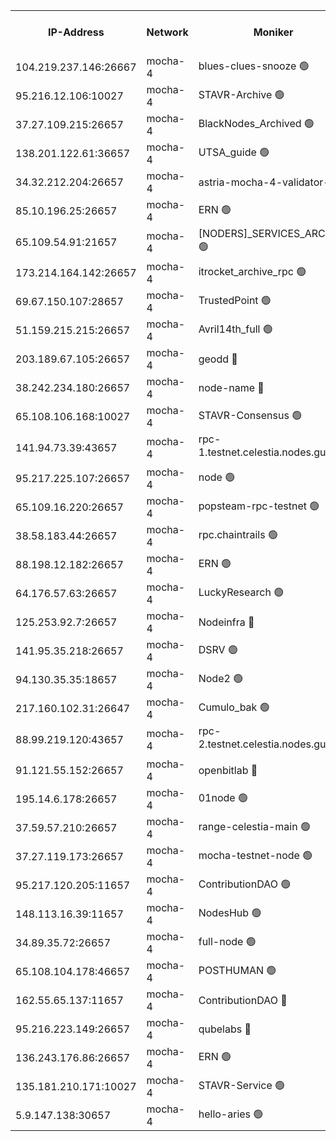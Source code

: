 


<table><tr><th>IP-Address</th><th>Network</th><th>Moniker</th><th>Latest Block Height</th><th>Earliest Block Height</th><th>Catching Up</th><th>Tx Index</th><th>Voting Power</th><th>Scan Time</th></tr><tr><td>104.219.237.146:26667</td><td>mocha-4</td><td>blues-clues-snooze 🟢</td><td>2850492</td><td>1</td><td>False</td><td>off</td><td>0</td><td>2024-10-05T05:20:49.862858893UTC</td></tr><tr><td>95.216.12.106:10027</td><td>mocha-4</td><td>STAVR-Archive 🟢</td><td>2850493</td><td>1</td><td>False</td><td>on</td><td>0</td><td>2024-10-05T05:20:58.406279693UTC</td></tr><tr><td>37.27.109.215:26657</td><td>mocha-4</td><td>BlackNodes_Archived 🟢</td><td>2850493</td><td>1</td><td>False</td><td>off</td><td>0</td><td>2024-10-05T05:21:02.852345067UTC</td></tr><tr><td>138.201.122.61:36657</td><td>mocha-4</td><td>UTSA_guide 🟢</td><td>2850493</td><td>1</td><td>False</td><td>on</td><td>0</td><td>2024-10-05T05:21:05.332359480UTC</td></tr><tr><td>34.32.212.204:26657</td><td>mocha-4</td><td>astria-mocha-4-validator-1 🔴</td><td>2850493</td><td>1</td><td>False</td><td>on</td><td>10509044</td><td>2024-10-05T05:21:05.663747145UTC</td></tr><tr><td>85.10.196.25:26657</td><td>mocha-4</td><td>ERN 🟢</td><td>2850494</td><td>1</td><td>False</td><td>off</td><td>0</td><td>2024-10-05T05:21:10.161891211UTC</td></tr><tr><td>65.109.54.91:21657</td><td>mocha-4</td><td>[NODERS]_SERVICES_ARCHIVE 🟢</td><td>2850496</td><td>1</td><td>False</td><td>on</td><td>0</td><td>2024-10-05T05:21:37.939122602UTC</td></tr><tr><td>173.214.164.142:26657</td><td>mocha-4</td><td>itrocket_archive_rpc 🟢</td><td>2850497</td><td>1</td><td>False</td><td>on</td><td>0</td><td>2024-10-05T05:21:49.534800613UTC</td></tr><tr><td>69.67.150.107:28657</td><td>mocha-4</td><td>TrustedPoint 🟢</td><td>2850498</td><td>1</td><td>False</td><td>on</td><td>0</td><td>2024-10-05T05:22:00.793970077UTC</td></tr><tr><td>51.159.215.215:26657</td><td>mocha-4</td><td>Avril14th_full 🟢</td><td>2850500</td><td>1</td><td>False</td><td>on</td><td>0</td><td>2024-10-05T05:22:33.195387159UTC</td></tr><tr><td>203.189.67.105:26657</td><td>mocha-4</td><td>geodd 🔴</td><td>2850501</td><td>1</td><td>False</td><td>on</td><td>100119</td><td>2024-10-05T05:22:36.127163225UTC</td></tr><tr><td>38.242.234.180:26657</td><td>mocha-4</td><td>node-name 🔴</td><td>2850501</td><td>1</td><td>False</td><td>off</td><td>4051757</td><td>2024-10-05T05:22:42.854851616UTC</td></tr><tr><td>65.108.106.168:10027</td><td>mocha-4</td><td>STAVR-Consensus 🟢</td><td>2850503</td><td>1</td><td>False</td><td>on</td><td>0</td><td>2024-10-05T05:23:02.768229329UTC</td></tr><tr><td>141.94.73.39:43657</td><td>mocha-4</td><td>rpc-1.testnet.celestia.nodes.guru 🟢</td><td>2850503</td><td>1</td><td>False</td><td>off</td><td>0</td><td>2024-10-05T05:23:09.965689393UTC</td></tr><tr><td>95.217.225.107:26657</td><td>mocha-4</td><td>node 🟢</td><td>2850505</td><td>1</td><td>False</td><td>on</td><td>0</td><td>2024-10-05T05:23:23.839608150UTC</td></tr><tr><td>65.109.16.220:26657</td><td>mocha-4</td><td>popsteam-rpc-testnet 🟢</td><td>2850506</td><td>1</td><td>False</td><td>on</td><td>0</td><td>2024-10-05T05:23:43.752951501UTC</td></tr><tr><td>38.58.183.44:26657</td><td>mocha-4</td><td>rpc.chaintrails 🟢</td><td>2850506</td><td>1</td><td>False</td><td>on</td><td>0</td><td>2024-10-05T05:23:50.926316822UTC</td></tr><tr><td>88.198.12.182:26657</td><td>mocha-4</td><td>ERN 🟢</td><td>2850507</td><td>1</td><td>False</td><td>off</td><td>0</td><td>2024-10-05T05:23:59.372386256UTC</td></tr><tr><td>64.176.57.63:26657</td><td>mocha-4</td><td>LuckyResearch 🟢</td><td>2850495</td><td>1582001</td><td>False</td><td>off</td><td>0</td><td>2024-10-05T05:21:27.193280724UTC</td></tr><tr><td>125.253.92.7:26657</td><td>mocha-4</td><td>Nodeinfra 🔴</td><td>2850495</td><td>2070001</td><td>False</td><td>on</td><td>500001</td><td>2024-10-05T05:21:23.801123827UTC</td></tr><tr><td>141.95.35.218:26657</td><td>mocha-4</td><td>DSRV 🟢</td><td>2850503</td><td>2070001</td><td>False</td><td>off</td><td>0</td><td>2024-10-05T05:23:10.236760263UTC</td></tr><tr><td>94.130.35.35:18657</td><td>mocha-4</td><td>Node2 🟢</td><td>2585030</td><td>2256001</td><td>False</td><td>on</td><td>0</td><td>2024-10-05T05:24:06.768812093UTC</td></tr><tr><td>217.160.102.31:26647</td><td>mocha-4</td><td>Cumulo_bak 🟢</td><td>2850502</td><td>2300001</td><td>False</td><td>on</td><td>0</td><td>2024-10-05T05:22:55.907040518UTC</td></tr><tr><td>88.99.219.120:43657</td><td>mocha-4</td><td>rpc-2.testnet.celestia.nodes.guru 🟢</td><td>2850502</td><td>2368594</td><td>False</td><td>on</td><td>0</td><td>2024-10-05T05:22:55.486892338UTC</td></tr><tr><td>91.121.55.152:26657</td><td>mocha-4</td><td>openbitlab 🔴</td><td>2850494</td><td>2533260</td><td>False</td><td>off</td><td>501058</td><td>2024-10-05T05:21:14.601478898UTC</td></tr><tr><td>195.14.6.178:26657</td><td>mocha-4</td><td>01node 🟢</td><td>2850500</td><td>2584501</td><td>False</td><td>on</td><td>0</td><td>2024-10-05T05:22:30.801290771UTC</td></tr><tr><td>37.59.57.210:26657</td><td>mocha-4</td><td>range-celestia-main 🟢</td><td>2850508</td><td>2589477</td><td>False</td><td>off</td><td>0</td><td>2024-10-05T05:24:02.139734525UTC</td></tr><tr><td>37.27.119.173:26657</td><td>mocha-4</td><td>mocha-testnet-node 🟢</td><td>2850503</td><td>2631379</td><td>False</td><td>on</td><td>0</td><td>2024-10-05T05:23:02.411895967UTC</td></tr><tr><td>95.217.120.205:11657</td><td>mocha-4</td><td>ContributionDAO 🟢</td><td>2850504</td><td>2723055</td><td>False</td><td>on</td><td>0</td><td>2024-10-05T05:23:21.362440701UTC</td></tr><tr><td>148.113.16.39:11657</td><td>mocha-4</td><td>NodesHub 🟢</td><td>2850498</td><td>2729564</td><td>False</td><td>on</td><td>0</td><td>2024-10-05T05:22:07.808971456UTC</td></tr><tr><td>34.89.35.72:26657</td><td>mocha-4</td><td>full-node 🟢</td><td>2850505</td><td>2766149</td><td>False</td><td>on</td><td>0</td><td>2024-10-05T05:23:30.349594525UTC</td></tr><tr><td>65.108.104.178:46657</td><td>mocha-4</td><td>POSTHUMAN 🟢</td><td>2850496</td><td>2818501</td><td>False</td><td>off</td><td>0</td><td>2024-10-05T05:21:38.343545761UTC</td></tr><tr><td>162.55.65.137:11657</td><td>mocha-4</td><td>ContributionDAO 🔴</td><td>2844882</td><td>2830316</td><td>False</td><td>off</td><td>4000504</td><td>2024-10-05T05:22:40.484035641UTC</td></tr><tr><td>95.216.223.149:26657</td><td>mocha-4</td><td>qubelabs 🔴</td><td>2850508</td><td>2838021</td><td>False</td><td>on</td><td>64651386</td><td>2024-10-05T05:24:01.789924881UTC</td></tr><tr><td>136.243.176.86:26657</td><td>mocha-4</td><td>ERN 🟢</td><td>2850504</td><td>2842501</td><td>False</td><td>off</td><td>0</td><td>2024-10-05T05:23:12.695556219UTC</td></tr><tr><td>135.181.210.171:10027</td><td>mocha-4</td><td>STAVR-Service 🟢</td><td>2850503</td><td>2849001</td><td>False</td><td>on</td><td>0</td><td>2024-10-05T05:23:07.608058475UTC</td></tr><tr><td>5.9.147.138:30657</td><td>mocha-4</td><td>hello-aries 🟢</td><td>2850497</td><td>2849501</td><td>False</td><td>off</td><td>0</td><td>2024-10-05T05:21:55.960367103UTC</td></tr></table>